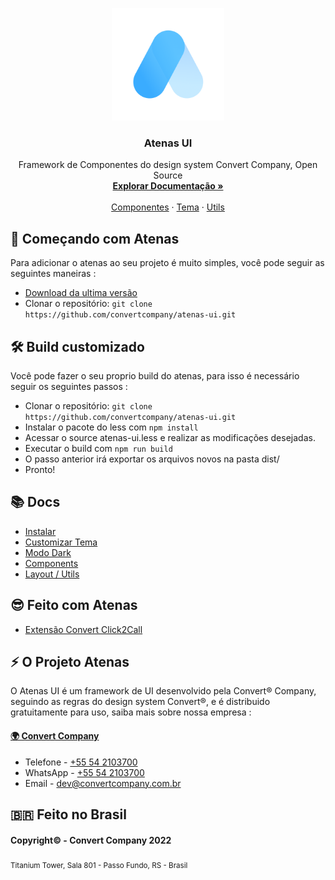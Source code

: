 <p align="center">
  <a href="https://convertcompany.com.br/">
    <img src="docs/icon-light.png" alt="Atenas" width="180">
  </a>
</p>

<h3 align="center">Atenas UI</h3>

<p align="center">
  Framework de Componentes do design system Convert Company, Open Source
  <br>
  <a href="https://atenas.convert.app.br/src/docs/installation"><strong>Explorar Documentação »</strong></a>
  <br>
  <br>
  <a href="https://atenas.convert.app.br/src/docs/components">Componentes</a>
  ·
  <a href="https://atenas.convert.app.br/src/docs/css">Tema</a>
  ·
  <a href="https://atenas.convert.app.br/src/docs/layout">Utils</a>
</p>

## 🚀 Começando com Atenas
Para adicionar o atenas ao seu projeto é muito simples, você pode seguir as seguintes maneiras :

- [Download da ultima versão](https://atenas.convert.app.br/src/docs/installation/#download)
- Clonar o repositório: `git clone https://github.com/convertcompany/atenas-ui.git`

## 🛠 Build customizado
Você pode fazer o seu proprio build do atenas, para isso é necessário seguir os seguintes passos :
- Clonar o repositório: `git clone https://github.com/convertcompany/atenas-ui.git`
- Instalar o pacote do less com `npm install`
- Acessar o source atenas-ui.less e realizar as modificações desejadas.
- Executar o build com `npm run build`
- O passo anterior irá exportar os arquivos novos na pasta dist/
- Pronto!

## 📚 Docs
- [Instalar](https://atenas.convert.app.br/src/docs/installation)
- [Customizar Tema](https://atenas.convert.app.br/src/docs/css/#theme)
- [Modo Dark](https://atenas.convert.app.br/src/docs/css/#darkmode)
- [Components](https://atenas.convert.app.br/src/docs/components)
- [Layout / Utils](https://atenas.convert.app.br/src/docs/layout)

## 😎 Feito com Atenas
- [Extensão Convert Click2Call](https://chrome.google.com/webstore/detail/convert-click2call/ibknofmdcbgmgadmdidenjifmphdjkog?hl=pt-br)

## ⚡️ O Projeto Atenas
O Atenas UI é um framework de UI desenvolvido pela Convert® Company, seguindo as regras do design system Convert®, e é distribuido gratuitamente para uso, saiba mais sobre nossa empresa :

#### [🌍 Convert Company](https://convertcompany.com.br)
- Telefone - <a href="tel:+555421037000">+55 54 2103700</a>
- WhatsApp - [+55 54 2103700](https://wa.me/555421037000)  
- Email - [dev@convertcompany.com.br](mailto:dev@convertcompany.com.br)

## 🇧🇷 Feito no Brasil
#### Copyright© - Convert Company 2022  
<sub>Titanium Tower, Sala 801 - Passo Fundo, RS - Brasil</sub>